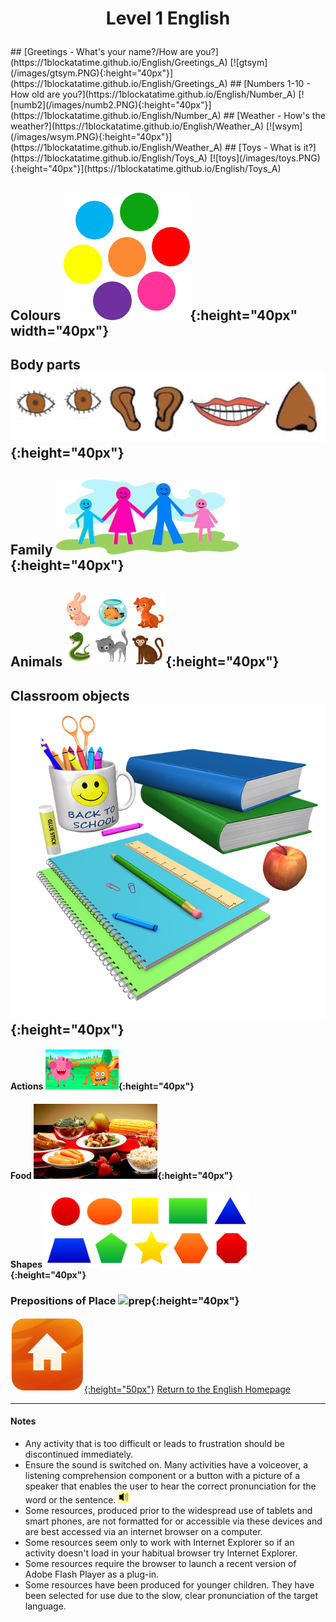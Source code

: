 <head>
<!-- Global site tag (gtag.js) - Google Analytics -->
<script async src="https://www.googletagmanager.com/gtag/js?id=UA-160613202-1"></script>
<script>
  window.dataLayer = window.dataLayer || [];
  function gtag(){dataLayer.push(arguments);}
  gtag('js', new Date());
  gtag('config', 'UA-160613202-1');
</script>
</head>
<h1> 
<p align="center">
Level 1 English
</p>
</h1>
<!--# Level 1 English -->
## [Greetings - What's your name?/How are you?](https://1blockatatime.github.io/English/Greetings_A) [![gtsym](/images/gtsym.PNG){:height="40px"}](https://1blockatatime.github.io/English/Greetings_A)   
## [Numbers 1-10 - How old are you?](https://1blockatatime.github.io/English/Number_A) [![numb2](/images/numb2.PNG){:height="40px"}](https://1blockatatime.github.io/English/Number_A)  
## [Weather - How's the weather?](https://1blockatatime.github.io/English/Weather_A) [![wsym](/images/wsym.PNG){:height="40px"}](https://1blockatatime.github.io/English/Weather_A)
## [Toys - What is it?](https://1blockatatime.github.io/English/Toys_A) [![toys](/images/toys.PNG){:height="40px"}](https://1blockatatime.github.io/English/Toys_A)

## Colours ![colmix](/images/colmix.png){:height="40px" width="40px"}
## Body parts ![body](/images/body.PNG){:height="40px"}
## Family ![fam](/images/fam.jpg){:height="40px"}
## Animals ![anim](/images/anim.PNG){:height="40px"}
## Classroom objects ![classo](/images/classo.png){:height="40px"}
#### Actions ![stand](/images/stand.png){:height="40px"}
#### Food ![food](/images/food.PNG){:height="40px"}
#### Shapes ![shape](/images/shape.PNG){:height="40px"}
### Prepositions of Place ![prep](/images/prep.png){:height="40px"}


<!--## [Feelings - How are you?](https://1blockatatime.github.io/English/Feelings_A) [![hoyt](/images/hoyt.png){:height="30px"}](https://1blockatatime.github.io/English/Feelings_A)
## [Colours](https://1blockatatime.github.io/English/Colours_A) [![colmix](/images/colmix.png){:height="40px" width="40px"}](https://1blockatatime.github.io/English/Colours_A)
## [Body parts](https://1blockatatime.github.io/English/Body_Parts_A) [![body](/images/body.PNG){:height="40px"}](https://1blockatatime.github.io/English/Body_Parts_A)
## [Family](https://1blockatatime.github.io/English/Family_A) [![fam](/images/fam.jpg){:height="40px"}](https://1blockatatime.github.io/English/Family_A)
## [Animals](https://1blockatatime.github.io/English/Animals_A)[![anim](/images/anim.PNG){:height="40px"}](https://1blockatatime.github.io/English/Animals_A)
## [Classroom objects](https://1blockatatime.github.io/English/Classroom_Objects_A) [![classo](/images/classo.png){:height="40px"}](https://1blockatatime.github.io/English/Classroom_Objects_A)
#### [Actions](https://1blockatatime.github.io/English/Actions_A) [![stand](/images/stand.png){:height="30px"}](https://1blockatatime.github.io/English/Actions_A)
#### [Food](https://1blockatatime.github.io/English/Food_A)
#### [Shapes](https://1blockatatime.github.io/English/Shapes_A) [![shape](/images/shape.PNG){:height="30px"}](https://1blockatatime.github.io/English/Shapes_A)
### [Prepositions of Place](https://1blockatatime.github.io/English/Prep_Place_A) [![prep](/images/prep.png){:height="30px"}](https://1blockatatime.github.io/English/Prep_Place_A)
-->

[![home](/images/home.png){:height="50px"}](https://1blockatatime.github.io/English) [Return to the English Homepage](https://1blockatatime.github.io/English)

***
#### Notes
* Any activity that is too difficult or leads to frustration should be discontinued immediately.
* Ensure the sound is switched on. Many activities have a voiceover, a listening comprehension component or a button with a picture of a speaker that enables the user to hear the correct pronunciation for the word or the sentence. ![spkr2](/images/spkr2.PNG)
* Some resources, produced prior to the widespread use of tablets and smart phones, are not formatted for or accessible via these devices and are best accessed via an internet browser on a computer.
* Some resources seem only to work with Internet Explorer so if an activity doesn't load in your habitual browser try Internet Explorer.
* Some resources require the browser to launch a recent version of Adobe Flash Player as a plug-in.
* Some resources have been produced for younger children. They have been selected for use due to the slow, clear pronunciation of the target language.
